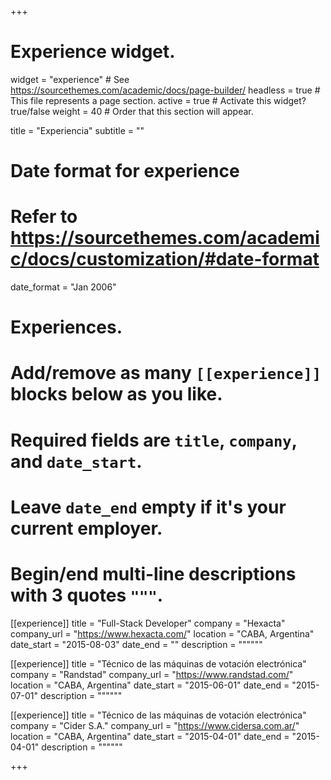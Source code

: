 +++
# Experience widget.
widget = "experience"  # See https://sourcethemes.com/academic/docs/page-builder/
headless = true  # This file represents a page section.
active = true  # Activate this widget? true/false
weight = 40  # Order that this section will appear.

title = "Experiencia"
subtitle = ""

# Date format for experience
#   Refer to https://sourcethemes.com/academic/docs/customization/#date-format
date_format = "Jan 2006"

# Experiences.
#   Add/remove as many `[[experience]]` blocks below as you like.
#   Required fields are `title`, `company`, and `date_start`.
#   Leave `date_end` empty if it's your current employer.
#   Begin/end multi-line descriptions with 3 quotes `"""`.
[[experience]]
  title = "Full-Stack Developer"
  company = "Hexacta"
  company_url = "https://www.hexacta.com/"
  location = "CABA, Argentina"
  date_start = "2015-08-03"
  date_end = ""
  description = """"""
  
[[experience]]
  title = "Técnico de las máquinas de votación electrónica"
  company = "Randstad"
  company_url = "https://www.randstad.com/"
  location = "CABA, Argentina"
  date_start = "2015-06-01"
  date_end = "2015-07-01"
  description = """"""

[[experience]]
  title = "Técnico de las máquinas de votación electrónica"
  company = "Cider S.A."
  company_url = "https://www.cidersa.com.ar/"
  location = "CABA, Argentina"
  date_start = "2015-04-01"
  date_end = "2015-04-01"
  description = """"""

+++
